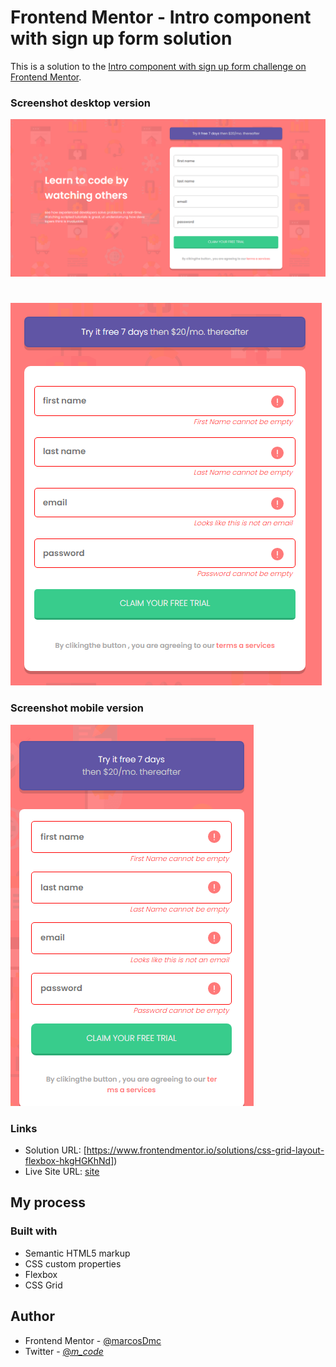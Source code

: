 # Frontend Mentor - Intro component with sign up form solution

This is a solution to the [Intro component with sign up form challenge on Frontend Mentor](https://www.frontendmentor.io/solutions/css-grid-layout-flexbox-hkgHGKhNd). 


### Screenshot desktop version

![desktop](./images/desktop.png)
#
![](./images/form-status.png)

### Screenshot mobile version


![](./images/form-mobile-status.png)

### Links

- Solution URL: [https://www.frontendmentor.io/solutions/css-grid-layout-flexbox-hkgHGKhNd])
- Live Site URL: [site ](https://formulario-frontend-mentor.vercel.app/)

## My process

### Built with

- Semantic HTML5 markup
- CSS custom properties
- Flexbox
- CSS Grid

## Author


- Frontend Mentor - [@marcosDmc](https://www.frontendmentor.io/profile/marcosDmc)
- Twitter - [@_m_code_](https://www.twitter.com/_m_code_)

